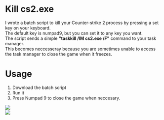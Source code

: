 # Kill cs2.exe
I wrote a batch script to kill your Counter-strike 2 process by pressing a set key on your keyboard. <br />
The default key is numpad9, but you can set it to any key you want. <br />
The script sends a simple **"taskkill /IM cs2.exe /F"** command to your task manager. <br />
This becomes neccesseray because you are sometimes unable to access the task manager to close the game when it freezes. <br />

# Usage
1. Download the batch script <br />
2. Run it <br />
3. Press Numpad 9 to close the game when neccesary. <br />

![](https://i.imgur.com/BmVe93J.png) <br />
![](https://i.imgur.com/IkIFCsj.png)
